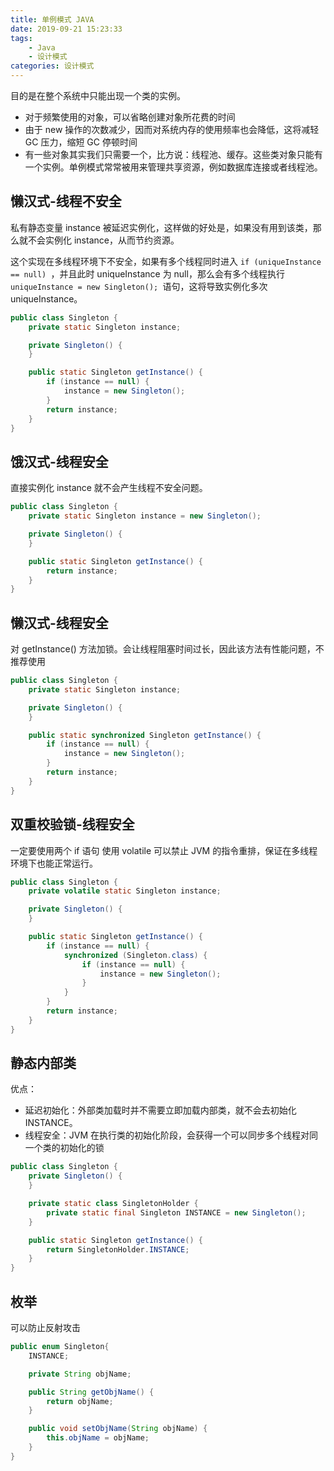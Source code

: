 ```yaml
---
title: 单例模式 JAVA
date: 2019-09-21 15:23:33
tags: 
    - Java
    - 设计模式
categories: 设计模式
---
```

目的是在整个系统中只能出现一个类的实例。
- 对于频繁使用的对象，可以省略创建对象所花费的时间
- 由于 new 操作的次数减少，因而对系统内存的使用频率也会降低，这将减轻 GC 压力，缩短 GC 停顿时间
- 有一些对象其实我们只需要一个，比方说：线程池、缓存。这些类对象只能有一个实例。单例模式常常被用来管理共享资源，例如数据库连接或者线程池。

## 懒汉式-线程不安全
私有静态变量 instance 被延迟实例化，这样做的好处是，如果没有用到该类，那么就不会实例化 instance，从而节约资源。

这个实现在多线程环境下不安全，如果有多个线程同时进入 `if (uniqueInstance == null) `，并且此时 uniqueInstance 为 null，那么会有多个线程执行 `uniqueInstance = new Singleton(); `语句，这将导致实例化多次 uniqueInstance。
```java
public class Singleton {
    private static Singleton instance;

    private Singleton() {
    }

    public static Singleton getInstance() {
        if (instance == null) {
            instance = new Singleton();
        }
        return instance;
    }
}
```

## 饿汉式-线程安全
直接实例化 instance 就不会产生线程不安全问题。
```java
public class Singleton {
    private static Singleton instance = new Singleton();

    private Singleton() {
    }

    public static Singleton getInstance() {
        return instance;
    }
}
```

## 懒汉式-线程安全
对 getInstance() 方法加锁。会让线程阻塞时间过长，因此该方法有性能问题，不推荐使用
```java
public class Singleton {
    private static Singleton instance;

    private Singleton() {
    }

    public static synchronized Singleton getInstance() {
        if (instance == null) {
            instance = new Singleton();
        }
        return instance;
    }
}
```

## 双重校验锁-线程安全
一定要使用两个 if 语句
使用 volatile 可以禁止 JVM 的指令重排，保证在多线程环境下也能正常运行。
```java
public class Singleton {
    private volatile static Singleton instance;

    private Singleton() {
    }

    public static Singleton getInstance() {
        if (instance == null) {
            synchronized (Singleton.class) {
                if (instance == null) {
                    instance = new Singleton();
                }
            }
        }
        return instance;
    }
}
```

## 静态内部类
优点：
- 延迟初始化：外部类加载时并不需要立即加载内部类，就不会去初始化 INSTANCE。
- 线程安全：JVM 在执行类的初始化阶段，会获得一个可以同步多个线程对同一个类的初始化的锁

```java
public class Singleton {
    private Singleton() {
    }

    private static class SingletonHolder {
        private static final Singleton INSTANCE = new Singleton();
    }

    public static Singleton getInstance() {
        return SingletonHolder.INSTANCE;
    }
}
```

## 枚举
可以防止反射攻击
```java
public enum Singleton{
    INSTANCE;

    private String objName;

    public String getObjName() {
        return objName;
    }

    public void setObjName(String objName) {
        this.objName = objName;
    }
}
```